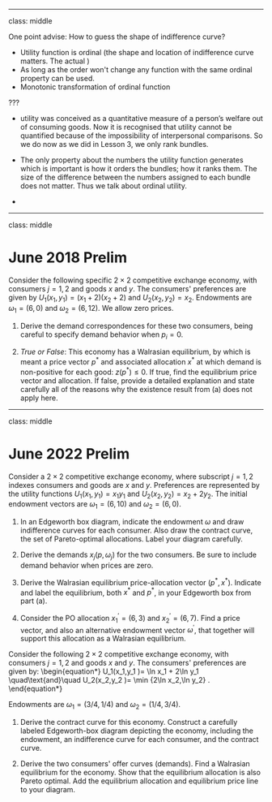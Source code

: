 
---
class: middle

One point advise: How to guess the shape of indifference curve?

+ Utility function is ordinal (the shape and location of indifference curve matters. The actual )
+ As long as the order won't change any function with the same ordinal property can be used. 
+ Monotonic transformation of ordinal function

???
+ utility was conceived as a quantitative measure of a person’s welfare out of consuming goods. Now it is recognised that utility cannot be quantified because of the impossibility of interpersonal comparisons. So we do now as we did in Lesson 3, we only rank bundles.

+ The only property about the numbers the utility function generates which is important is how it orders the bundles; how it ranks them. The size of the difference between the numbers assigned to each bundle does not matter. Thus we talk about ordinal
utility.

+ 
---

class: middle

# June 2018 Prelim

Consider the following specific $2 \times 2$ competitive exchange economy, with consumers $j=1,2$ and goods $x$ and $y$. The consumers' preferences are given by $U_1(x_1, y_1)=(x_1+2)(x_2+2)$ and $U_2(x_2, y_2)=x_2$. Endowments are $\omega_1=(6,0)$ and $\omega_2=(6,12)$. We allow zero prices. 

1. Derive the demand correspondences for these two consumers, being careful to specify demand behavior when $p_i=0$.

2. *True or False*: This economy has a Walrasian equilibrium, by which is meant a price vector $p^{\ast}$ and associated allocation $x^{\ast}$ at which demand is non-positive for each good: $z(p^{\ast}) \leq 0$. If true, find the equilibrium price vector and allocation. If false, provide a detailed explanation and state carefully all of the reasons why the existence result from (a) does not apply here. 

---
class: middle

# June 2022 Prelim 

Consider a $2 \times 2$ competitive exchange economy, where subscript $j = 1, 2$ indexes consumers and goods are $x$ and $y$. Preferences are represented by the utility functions $U_1(x_1, y_1)=x_1y_1$ and $U_2(x_2, y_2)=x_2+2y_2$. The initial endowment vectors are $\omega_1=(6,10)$ and $\omega_2=(6,0)$.

1. In an Edgeworth box diagram, indicate the endowment $\omega$ and draw indifference curves for each consumer. Also draw the contract curve, the set of Pareto-optimal allocations. Label your diagram carefully. 

2. Derive the demands $x_j(p, \omega_j)$ for the two consumers. Be sure to include demand behavior when prices are zero. 

3. Derive the Walrasian equilibrium price-allocation vector $(p^{\ast}, x^{\ast})$. Indicate and label the equilibrium, both $x^{\ast}$ and $p^{\ast}$, in your Edgeworth box from part (a).

4. Consider the PO allocation $x_1^{\prime}=(6,3)$ and $x_2^{\prime}=(6,7)$. Find a price vector, and also an alternative endowment vector $\omega^{\prime}$, that together will support this allocation as a Walrasian equilibrium. 




Consider the following $2\times 2$ competitive exchange economy, with consumers $j=1,2$ and goods $x$ and $y$. The consumers' preferences are given by:
\begin{equation*}
U_1(x_1,y_1 )= \ln x_1  + 2\ln y_1 \quad\text{and}\quad U_2(x_2,y_2 )= \min \{2\ln x_2,\ln y_2\} .
\end{equation*}
  
Endowments are $\omega_1 = (3/4,1/4)$ and $\omega_2 = (1/4,3/4)$. 


1. Derive the contract curve for this economy. Construct a carefully 
labeled Edgeworth-box diagram depicting the economy, including the endowment, 
an indifference curve for each consumer, and the contract curve. 

2. Derive the two consumers' offer curves (demands). Find a Walrasian 
equilibrium for the economy. Show that the equilibrium allocation is also Pareto 
optimal. Add the equilibrium allocation and equilibrium price line to your 
diagram.